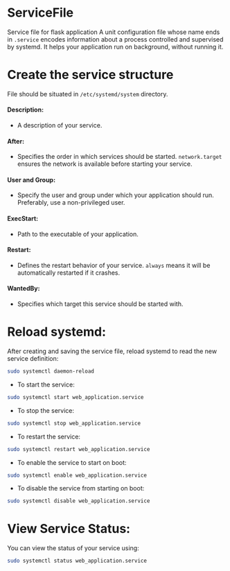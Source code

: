 # ServiceFile
Service file for flask application
A unit configuration file whose name ends in `.service` encodes information about a process controlled and supervised by systemd. It helps your application run on background, without running it.
# Create the service structure
File should be situated in `/etc/systemd/system` directory.
#### Description:
- A description of your service.
#### After:
- Specifies the order in which services should be started. `network.target` ensures the network is available before starting your service.
#### User and Group:
- Specify the user and group under which your application should run. Preferably, use a non-privileged user.
#### ExecStart:
- Path to the executable of your application.
#### Restart:
- Defines the restart behavior of your service. `always` means it will be automatically restarted if it crashes.
#### WantedBy:
- Specifies which target this service should be started with.
# Reload systemd:
After creating and saving the service file, reload systemd to read the new service definition:

```bash
sudo systemctl daemon-reload
```
- To start the service:
```bash
sudo systemctl start web_application.service
```
- To stop the service:
```bash
sudo systemctl stop web_application.service
```
- To restart the service:
```bash
sudo systemctl restart web_application.service
```
- To enable the service to start on boot:
```bash
sudo systemctl enable web_application.service
```
- To disable the service from starting on boot:
```bash
sudo systemctl disable web_application.service
```

# View Service Status:

You can view the status of your service using:

```bash
sudo systemctl status web_application.service
```
